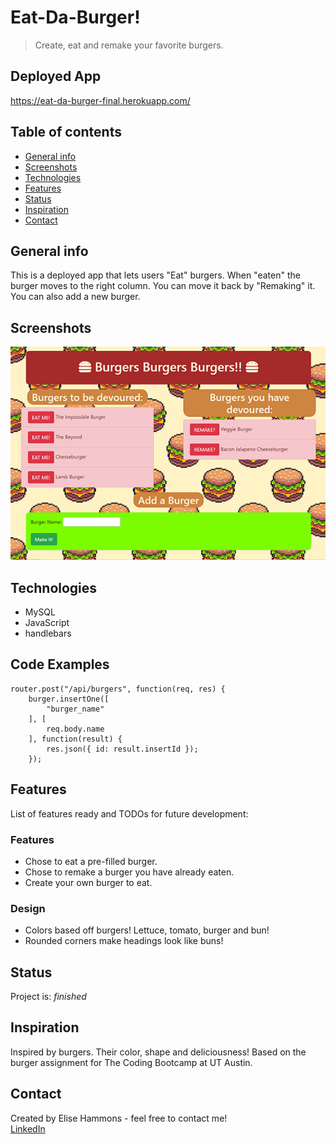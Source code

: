 # Eat-Da-Burger!
> Create, eat and remake your favorite burgers.
## Deployed App
https://eat-da-burger-final.herokuapp.com/

## Table of contents
* [General info](#general-info)
* [Screenshots](#screenshots)
* [Technologies](#technologies)
* [Features](#features)
* [Status](#status)
* [Inspiration](#inspiration)
* [Contact](#contact)

## General info
This is a deployed app that lets users "Eat" burgers. When "eaten" the burger moves to the right column. You can move it back by "Remaking" it. You can also add a new burger.

## Screenshots
![Screenshot](public/assets/img/eat-da-burger.png)<br>

## Technologies
* MySQL
* JavaScript
* handlebars

## Code Examples
    router.post("/api/burgers", function(req, res) {
        burger.insertOne([
            "burger_name"
        ], [
            req.body.name
        ], function(result) {
            res.json({ id: result.insertId });
        });

## Features
List of features ready and TODOs for future development:
### Features
* Chose to eat a pre-filled burger.
* Chose to remake a burger you have already eaten.
* Create your own burger to eat.
### Design
* Colors based off burgers! Lettuce, tomato, burger and bun!
* Rounded corners make headings look like buns!

## Status
Project is: _finished_

## Inspiration
Inspired by burgers. Their color, shape and deliciousness!
Based on the burger assignment for The Coding Bootcamp at UT Austin.

## Contact
Created by Elise Hammons - feel free to contact me!
<br>[LinkedIn](https://www.linkedin.com/in/elise-h-01243258/)